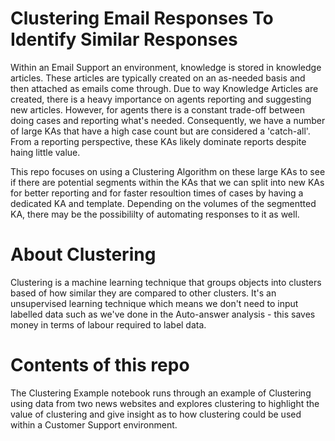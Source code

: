 # Clustering Email Responses To Identify Similar Responses

Within an Email Support an environment, knowledge is stored in knowledge articles. These articles are typically created on an as-needed basis and then attached as emails come through. Due
to way Knowledge Articles are created, there is a heavy importance on agents reporting and suggesting new articles. However, for agents there is a constant trade-off between doing cases
and reporting what's needed. Consequently, we have a number of large KAs that have a high case count but are considered a 'catch-all'. From a reporting perspective, these KAs likely dominate
reports despite haing little value.

This repo focuses on using a Clustering Algorithm on these large KAs to see if there are potential segments within the KAs that we can split into new KAs for better reporting and for faster
resoultion times of cases by having a dedicated KA and template. Depending on the volumes of the segmentted KA, there may be the possibililty of automating responses to it as well.

# About Clustering

Clustering is a machine learning technique that groups objects into clusters based of how similar they are compared to other clusters. It's an unsupervised learning technique which means
we don't need to input labelled data such as we've done in the Auto-answer analysis - this saves money in terms of labour required to label data.

# Contents of this repo

The Clustering Example notebook runs through an example of Clustering using data from two news websites and explores clustering to highlight the value of clustering and give insight as to how clustering could be used within a Customer Support environment.
